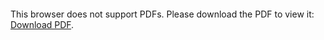 <object data="christ-in-song/CIS1908pdfs/096.pdf" type="application/pdf" width="100%" height="1024px">
    <embed src="christ-in-song/CIS1908pdfs/096.pdf">
        <p>This browser does not support PDFs. Please download the PDF to view it: <a href="christ-in-song/CIS1908pdfs/096.pdf">Download PDF</a>.</p>
    </embed>
</object>

